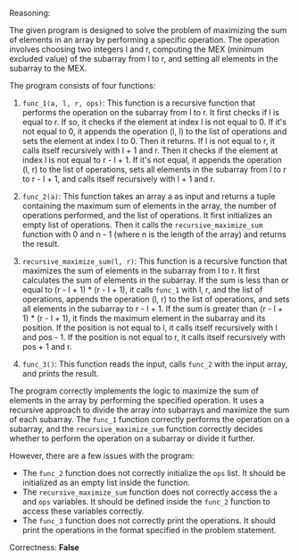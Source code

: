 Reasoning:

The given program is designed to solve the problem of maximizing the sum of elements in an array by performing a specific operation. The operation involves choosing two integers l and r, computing the MEX (minimum excluded value) of the subarray from l to r, and setting all elements in the subarray to the MEX.

The program consists of four functions:

1.  `func_1(a, l, r, ops)`: This function is a recursive function that performs the operation on the subarray from l to r. It first checks if l is equal to r. If so, it checks if the element at index l is not equal to 0. If it's not equal to 0, it appends the operation (l, l) to the list of operations and sets the element at index l to 0. Then it returns. If l is not equal to r, it calls itself recursively with l + 1 and r. Then it checks if the element at index l is not equal to r - l + 1. If it's not equal, it appends the operation (l, r) to the list of operations, sets all elements in the subarray from l to r to r - l + 1, and calls itself recursively with l + 1 and r.

2.  `func_2(a)`: This function takes an array a as input and returns a tuple containing the maximum sum of elements in the array, the number of operations performed, and the list of operations. It first initializes an empty list of operations. Then it calls the `recursive_maximize_sum` function with 0 and n - 1 (where n is the length of the array) and returns the result.

3.  `recursive_maximize_sum(l, r)`: This function is a recursive function that maximizes the sum of elements in the subarray from l to r. It first calculates the sum of elements in the subarray. If the sum is less than or equal to (r - l + 1) \* (r - l + 1), it calls `func_1` with l, r, and the list of operations, appends the operation (l, r) to the list of operations, and sets all elements in the subarray to r - l + 1. If the sum is greater than (r - l + 1) \* (r - l + 1), it finds the maximum element in the subarray and its position. If the position is not equal to l, it calls itself recursively with l and pos - 1. If the position is not equal to r, it calls itself recursively with pos + 1 and r.

4.  `func_3()`: This function reads the input, calls `func_2` with the input array, and prints the result.

The program correctly implements the logic to maximize the sum of elements in the array by performing the specified operation. It uses a recursive approach to divide the array into subarrays and maximize the sum of each subarray. The `func_1` function correctly performs the operation on a subarray, and the `recursive_maximize_sum` function correctly decides whether to perform the operation on a subarray or divide it further.

However, there are a few issues with the program:

*   The `func_2` function does not correctly initialize the `ops` list. It should be initialized as an empty list inside the function.
*   The `recursive_maximize_sum` function does not correctly access the `a` and `ops` variables. It should be defined inside the `func_2` function to access these variables correctly.
*   The `func_3` function does not correctly print the operations. It should print the operations in the format specified in the problem statement.

Correctness: **False**